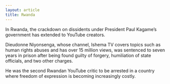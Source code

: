 ```yaml
---
layout: article
title: Rwanda
---
```


In Rwanda, the crackdown on dissidents under President Paul Kagame’s government has extended to YouTube creators.

Dieudonne Niyonsenga, whose channel, Ishema TV covers topics such as human rights abuses and has over 15 million views, was sentenced to seven years in prison after being found guilty of forgery, humiliation of state officials, and two other charges.

He was the second Rwandan YouTube critic to be arrested in a country where freedom of expression is becoming increasingly costly.
